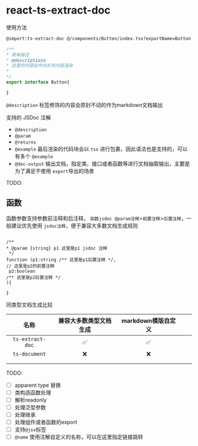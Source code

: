 # react-ts-extract-doc

使用方法

```md
@import:ts-extract-doc @/components/Button/index.tsx?exportName=Button
```

```typescript
/**
* 简单描述
* @descriptioin
* 这里的内容会作为补充内容渲染
*
*/
export interface Button{

}
```

`@description` 标签修饰的内容会原封不动的作为markdown文档输出

支持的 JSDoc 注解

- `@description`
- `@param`
- `@returns`
- `@example`  最后渲染的代码块会以 `tsx` 进行包裹，因此语法也是支持的，可以有多个 `@example`
- `@doc-output` 输出文档，指定类、接口或者函数等进行文档抽取输出，主要是为了满足不使用 `export`导出的场景

TODO:


## 函数

函数参数支持参数前注释和后注释， `函数jsdoc @param注释`>`前置注释`>`后置注释`，一般建议优先使用 `jsdoc注释`，便于兼容大多数文档生成规则

```tsx

/** 
* @param {string} p1 这里是p1 jsdoc 注释
 */
function (p1:string /** 这里是p1后置注释 */,
// 这里是p2的前置注释
 p2:boolean
/** 这里是p2后置注释 */
){

}
```

同类型文档生成比较

|        名称        | 兼容大多数类型文档生成 | markdown模版自定义 |  |  |
| :----------------: | :--------------------: | :----------------: | - | - |
| `ts-extract-doc` |           ✅           |         ✅         |  |  |
|  `ts-document`  |           ❌           |         ❌         |  |  |
|                    |                        |                    |  |  |
|                    |                        |                    |  |  |

TODO:

- [ ] apparent type 替换
- [ ] 类构造函数处理
- [ ] 解析readonly
- [ ] 处理泛型参数
- [ ] 处理继承
- [ ] 处理组件或者函数的export
- [ ] 支持`@jsx`标签
- [ ] `@name` 使用注解自定义的名称，可以在这里指定链接跳转
